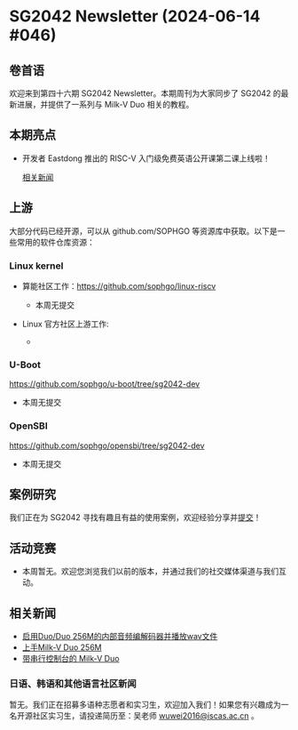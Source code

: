 # SG2042 Newsletter (2024-06-14 #046)

## 卷首语

欢迎来到第四十六期 SG2042 Newsletter。本期周刊为大家同步了 SG2042 的最新进展，并提供了一系列与 Milk-V Duo 相关的教程。

## 本期亮点

+ 开发者 Eastdong 推出的 RISC-V 入门级免费英语公开课第二课上线啦！

  [相关新闻](https://www.youtube.com/watch?v=B7EXWE6l9xE&t=71s)

## 上游

大部分代码已经开源，可以从 github.com/SOPHGO 等资源库中获取。以下是一些常用的软件仓库资源：

### Linux kernel

+ 算能社区工作：https://github.com/sophgo/linux-riscv

  +  本周无提交

+ Linux 官方社区上游工作:

  + 


### U-Boot

https://github.com/sophgo/u-boot/tree/sg2042-dev

+ 本周无提交

### OpenSBI

https://github.com/sophgo/opensbi/tree/sg2042-dev 

+ 本周无提交

## 案例研究

我们正在为 SG2042 寻找有趣且有益的使用案例，欢迎经验分享并[提交](https://github.com/sophgocommunity/SG2042-Newsletter/pulls)！

## 活动竞赛

- 本周暂无。欢迎您浏览我们以前的版本，并通过我们的社交媒体渠道与我们互动。

## 相关新闻

+ [启用Duo/Duo 256M的内部音频编解码器并播放wav文件][news-1]
+ [上手Milk-V Duo 256M][news-2]
+ [带串行控制台的 Milk-V Duo][news-3]

[news-1]:https://community.milkv.io/t/duo-duo-256-wav/2196
[news-2]:https://qiita.com/7L4QOI/items/178c4c5d5eca4a31083c
[news-3]:https://qiita.com/nanbuwks/items/f2744a4c20748f0b13fe

### 日语、韩语和其他语言社区新闻

暂无。我们正在招募多语种志愿者和实习生，欢迎加入我们！如果您有兴趣成为一名开源社区实习生，请投递简历至：吴老师 [wuwei2016@iscas.ac.cn](mailto:wuwei2016@iscas.ac.cn) 。